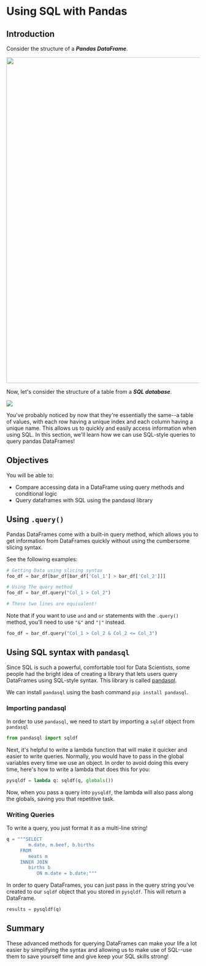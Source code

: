 
# Using SQL with Pandas

## Introduction

Consider the structure of a **_Pandas DataFrame_**.  

<img src="images/df_example2.png" width="850">


Now, let's consider the structure of a table from a **_SQL database_**.


<img src="images/sql_example2.png">

You've probably noticed by now that they're essentially the same--a table of values, with each row having a unique index and each column having a unique name.  This allows us to quickly and easily access information when using SQL.  In this section, we'll learn how we can use SQL-style queries to query pandas DataFrames!

## Objectives
You will be able to:
* Compare accessing data in a DataFrame using query methods and conditional logic
* Query dataframes with SQL using the pandasql library


## Using `.query()`

Pandas DataFrames come with a built-in query method, which allows you to get information from DataFrames quickly without using the cumbersome slicing syntax.  

See the following examples:

```python
# Getting Data using slicing syntax
foo_df = bar_df[bar_df[bar_df['Col_1'] > bar_df['Col_2']]]

# Using The query method
foo_df = bar_df.query("Col_1 > Col_2")

# These two lines are equivalent!
```

Note that if you want to use `and` and `or` statements with the `.query()` method, you'll need to use `"&"` and `"|"` instead.

```python
foo_df = bar_df.query("Col_1 > Col_2 & Col_2 <= Col_3")
```

## Using SQL syntax with `pandasql`

Since SQL is such a powerful, comfortable tool for Data Scientists, some people had the bright idea of creating a library that lets users query DataFrames using SQL-style syntax.  This library is called [pandasql](https://pypi.org/project/pandasql/).

We can install `pandasql` using the bash command `pip install pandasql`.

### Importing pandasql

In order to use `pandasql`, we need to start by importing a `sqldf` object from `pandasql`

```python
from pandasql import sqldf
```

Next, it's helpful to write a lambda function that will make it quicker and easier to write queries.  Normally, you would have to pass in the global variables every time we use an object.  In order to avoid doing this every time, here's how to write a lambda that does this for you:

```python
pysqldf = lambda q: sqldf(q, globals())
```

Now, when you pass a query into `pysqldf`, the lambda will also pass along the globals, saving you that repetitive task. 

### Writing Queries

To write a query, you just format it as a multi-line string!

```python
q = """SELECT
        m.date, m.beef, b.births
     FROM
        meats m
     INNER JOIN
        births b
           ON m.date = b.date;"""
```

In order to query DataFrames, you can just pass in the query string you've created to our `sqldf` object that you stored in `pysqldf`.  This will return a DataFrame.  

```python
results = pysqldf(q)
```

## Summary

These advanced methods for querying DataFrames can make your life a lot easier by simplifying the syntax and allowing us to make use of SQL--use them to save yourself time and give keep your SQL skills strong!
